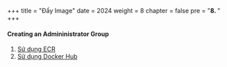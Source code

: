 +++
title = "Đẩy Image"
date = 2024
weight = 8
chapter = false
pre = "<b>8. </b>"
+++

#### Creating an Admininistrator Group

1. [Sử dụng ECR](1-use-ecr)
2. [Sử dụng Docker Hub](2-use-docker-hub)